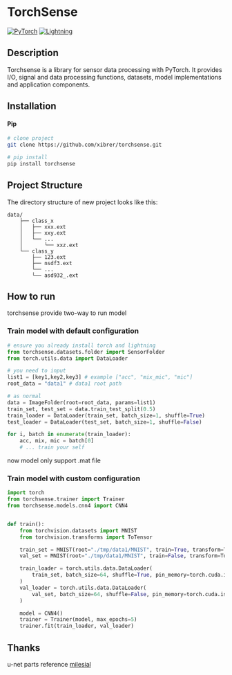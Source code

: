 
# TorchSense
<div>
<a href="https://pytorch.org/get-started/locally/"><img alt="PyTorch" src="https://img.shields.io/badge/PyTorch-ee4c2c?logo=pytorch&logoColor=white"></a>
<a href="https://pytorchlightning.ai/"><img alt="Lightning" src="https://img.shields.io/badge/-Lightning-792ee5?logo=pytorchlightning&logoColor=white"></a>

</div>

## Description

Torchsense is a library for sensor data processing with PyTorch. It provides I/O, signal and data processing functions, datasets, model implementations and application components.

## Installation

#### Pip

```bash
# clone project
git clone https://github.com/xibrer/torchsense.git

# pip install
pip install torchsense
```

## Project Structure

The directory structure of new project looks like this:

```
data/
    ├── class_x
    │   ├── xxx.ext
    │   ├── xxy.ext
    │   └── ...
    │       └── xxz.ext
    └── class_y
        ├── 123.ext
        ├── nsdf3.ext
        └── ...
        └── asd932_.ext
```


## How to run
torchsense provide two-way to run model
### Train model with default configuration

```python 
# ensure you already install torch and lightning
from torchsense.datasets.folder import SensorFolder
from torch.utils.data import DataLoader

# you need to input
list1 = [key1,key2,key3] # example ["acc", "mix_mic", "mic"]
root_data = "data1" # data1 root path

# as normal
data = ImageFolder(root=root_data, params=list1)
train_set, test_set = data.train_test_split(0.5)
train_loader = DataLoader(train_set, batch_size=1, shuffle=True)
test_loader = DataLoader(test_set, batch_size=1, shuffle=False)

for i, batch in enumerate(train_loader):
    acc, mix, mic = batch[0]
    # ... train your self
```

now model only support .mat file
### Train model with custom configuration
```python
import torch
from torchsense.trainer import Trainer
from torchsense.models.cnn4 import CNN4


def train():
    from torchvision.datasets import MNIST
    from torchvision.transforms import ToTensor

    train_set = MNIST(root="./tmp/data1/MNIST", train=True, transform=ToTensor(), download=True)
    val_set = MNIST(root="./tmp/data1/MNIST", train=False, transform=ToTensor(), download=False)

    train_loader = torch.utils.data.DataLoader(
        train_set, batch_size=64, shuffle=True, pin_memory=torch.cuda.is_available(), num_workers=0
    )
    val_loader = torch.utils.data.DataLoader(
        val_set, batch_size=64, shuffle=False, pin_memory=torch.cuda.is_available(), num_workers=0
    )

    model = CNN4()
    trainer = Trainer(model, max_epochs=5)
    trainer.fit(train_loader, val_loader)
```

## Thanks

u-net parts reference [milesial](https://github.com/milesial/Pytorch-UNet/tree/master)
